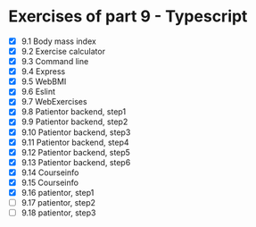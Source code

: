 # Exercises of part 9 - Typescript

- [x] 9.1 Body mass index
- [x] 9.2 Exercise calculator
- [x] 9.3 Command line
- [x] 9.4 Express
- [x] 9.5 WebBMI
- [x] 9.6 Eslint
- [x] 9.7 WebExercises
- [x] 9.8 Patientor backend, step1
- [x] 9.9 Patientor backend, step2
- [x] 9.10 Patientor backend, step3
- [x] 9.11 Patientor backend, step4
- [x] 9.12 Patientor backend, step5
- [x] 9.13 Patientor backend, step6
- [x] 9.14 Courseinfo
- [x] 9.15 Courseinfo
- [x] 9.16 patientor, step1
- [ ] 9.17 patientor, step2
- [ ] 9.18 patientor, step3